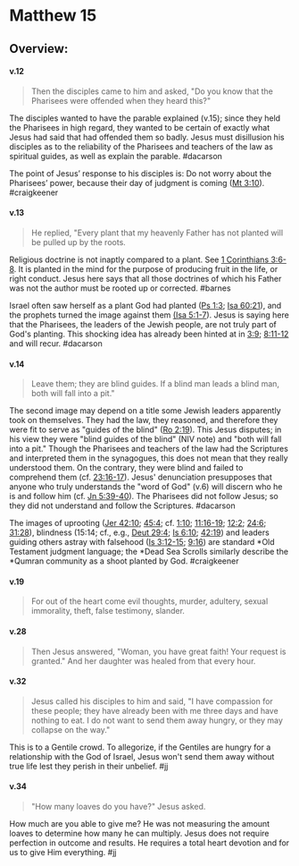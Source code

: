 # Matthew 15

## Overview:


#### v.12
>Then the disciples came to him and asked, "Do you know that the Pharisees were offended when they heard this?"

The disciples wanted to have the parable explained (v.15); since they held the Pharisees in high regard, they wanted to be certain of exactly what Jesus had said that had offended them so badly. Jesus must disillusion his disciples as to the reliability of the Pharisees and teachers of the law as spiritual guides, as well as explain the parable.
#dacarson 

The point of Jesus’ response to his disciples is: Do not worry about the Pharisees’ power, because their day of judgment is coming ([Mt 3:10](Matthew3#v.10)).
#craigkeener 

#### v.13
>He replied, "Every plant that my heavenly Father has not planted will be pulled up by the roots.

Religious doctrine is not inaptly compared to a plant. See [1 Corinthians 3:6-8](1Cor3#v.6-7). It is planted in the mind for the purpose of producing fruit in the life, or right conduct. Jesus here says that all those doctrines of which his Father was not the author must be rooted up or corrected.
#barnes 

Israel often saw herself as a plant God had planted ([Ps 1:3](Psalm1.md#v.3); [Isa 60:21](Isaiah60#v.21)), and the prophets turned the image against them [(Isa 5:1-7](Isaiah5)). Jesus is saying here that the Pharisees, the leaders of the Jewish people, are not truly part of God's planting. This shocking idea has already been hinted at in [3:9](Matthew3#v.9); [8:11-12](Matthew8#v.11-12) and will recur.
#dacarson 

#### v.14
>Leave them; they are blind guides. If a blind man leads a blind man, both will fall into a pit."

The second image may depend on a title some Jewish leaders apparently took on themselves. They had the law, they reasoned, and therefore they were fit to serve as "guides of the blind" ([Ro 2:19](Romans2#v.19)). This Jesus disputes; in his view they were "blind guides of the blind" (NIV note) and "both will fall into a pit." Though the Pharisees and teachers of the law had the Scriptures and interpreted them in the synagogues, this does not mean that they really understood them. On the contrary, they were blind and failed to comprehend them (cf. [23:16-17](Matthew23#v.16-17)). Jesus' denunciation presupposes that anyone who truly understands the "word of God" (v.6) will discern who he is and follow him (cf. [Jn 5:39-40](John5#v.39-40)). The Pharisees did not follow Jesus; so they did not understand and follow the Scriptures.
#dacarson 

The images of uprooting ([Jer 42:10](Jeremiah42.md#v.10); [45:4](Jeremiah45#v.4); cf. [1:10](Jeremiah1#v.10); [11:16-19](Jeremiah11#v.16); [12:2](Jeremiah12#v.2); [24:6](Jeremiah24#v.6); [31:28](Jeremiah31#v.28)), blindness (15:14; cf., e.g., [Deut 29:4](Deut29#v.4); [Is 6:10](Isaiah6#v.10); [42:19](Isaiah42#v.19)) and leaders guiding others astray with falsehood ([Is 3:12-15](Isaiah3#v.12); [9:16](Isaiah9#v.16)) are standard \*Old Testament judgment language; the \*Dead Sea Scrolls similarly describe the \*Qumran community as a shoot planted by God.
#craigkeener 
 
#### v.19
>For out of the heart come evil thoughts, murder, adultery, sexual immorality, theft, false testimony, slander.

#### v.28
>Then Jesus answered, "Woman, you have great faith! Your request is granted." And her daughter was healed from that every hour.

#### v.32
>Jesus called his disciples to him and said, "I have compassion for these people; they have already been with me three days and have nothing to eat. I do not want to send them away hungry, or they may collapse on the way."

This is to a Gentile crowd. To allegorize, if the Gentiles are hungry for a relationship with the God of Israel, Jesus won't send them away without true life lest they perish in their unbelief.
#jj 

#### v.34
>"How many loaves do you have?" Jesus asked.

How much are you able to give me? He was not measuring the amount loaves to determine how many he can multiply. Jesus does not require perfection in outcome and results. He requires a total heart devotion and for us to give Him everything.
#jj 









